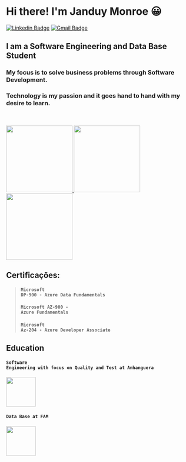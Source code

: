 # Hi there! I'm Janduy Monroe 😀

[![Linkedin Badge](https://img.shields.io/badge/-LinkedIn-blue?style=for-the-badge&logo=Linkedin&logoColor=white&link=https:https://www.linkedin.com/in/janduymonroe/)](https://www.linkedin.com/in/janduymonroe/)
[![Gmail Badge](https://img.shields.io/badge/-Gmail-c14438?style=for-the-badge&logo=Gmail&logoColor=white&link=mailto:janduymonroe@gmail.com)](mailto:janduymonroe@gmail.com)


## I am a Software Engineering and Data Base Student

### My focus is to solve business problems through Software Development.
### Technology is my passion and it goes hand to hand with my desire to learn.

<!--
**janduymonroe/janduymonroe** is a ✨ _special_ ✨ repository because its `README.md` (this file) appears on your GitHub profile.

Here are some ideas to get you started:

- 🔭 I’m currently working on ...
- 🌱 I’m currently learning ...
- 👯 I’m looking to collaborate on ...
- 🤔 I’m looking for help with ...
- 💬 Ask me about ...
- 📫 How to reach me: ...
- 😄 Pronouns: ...
- ⚡ Fun fact: ...
-->

<br>
<br>
<span>
<a href="https://www.credly.com/badges/712a6c31-4b93-4dee-830b-515bdfb6deaa/public_url"> 
<img width = "180px" src = "https://images.credly.com/images/63316b60-f62d-4e51-aacc-c23cb850089c/azure-developer-associate-600x600.png"> </a> 
<a href="https://www.credly.com/badges/8ed1140b-70ca-4709-9954-d4f4c10cf476/public_url"> 
<img width = "180px" src = "https://images.credly.com/size/340x340/images/70eb1e3f-d4de-4377-a062-b20fb29594ea/azure-data-fundamentals-600x600.png"> </a> 
<a href="[https://www.credly.com/badges/8ed1140b-70ca-4709-9954-d4f4c10cf476/public_url](https://www.credly.com/badges/58699cf4-c573-4fed-8740-2c1a9a5975a6)"> 
<img width = "180px" src = "https://images.credly.com/size/340x340/images/be8fcaeb-c769-4858-b567-ffaaa73ce8cf/image.png"> </a
 </span>
<br>

## Certificações:

> #### <code>Microsoft DP-900 - Azure Data Fundamentals </code>
> #### <code>Microsoft AZ-900 - Azure Fundamentals </code>
> #### <code>Microsoft Az-204 - Azure Developer Associate </code>

 ## Education

 #### <code>Software Engineering with focus on Quality and Test at Anhanguera</code>
 <img width = "80px" src="https://progress-bar.dev/25">
  
 #### <code>Data Base at FAM</code>
<img width = "80px" src="https://progress-bar.dev/100">


